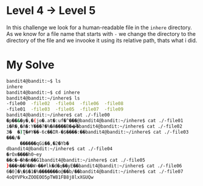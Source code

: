 # Level 4 -> Level 5
In this challenge we look for a human-readable file in the `inhere` directory. As we know for a file name that starts with `-` we change the directory to the directory of the file and we invooke it using its relative path, thats what i did.
# My Solve
```bash
bandit4@bandit:~$ ls
inhere
bandit4@bandit:~$ cd inhere
bandit4@bandit:~/inhere$ ls
-file00  -file02  -file04  -file06  -file08
-file01  -file03  -file05  -file07  -file09
bandit4@bandit:~/inhere$ cat ./-file00
�p��&�y�,�(jo�.at�:uf�^���@bandit4@bandit:~/inhere$ cat ./-file01
i�R�,�Λ�:Y���?�%�A����B��ͩ�bandit4@bandit:~/inhere$ cat ./-file02
3�	�)Ʈ�#Y��-6c��IR-�$����:��bandit4@bandit:~/inhere$ cat ./-file03
���/�
     ������qGi��,�2�Yb�
dbandit4@bandit:~/inhere$ cat ./-file04
�rOx����h0~ey
��c�~�h�n��G1bandit4@bandit:~/inhere$ cat ./-file05
}���ߓ��ߤ��W>��#lk�d�ܮ��yE��bandit4@bandit:~/inhere$ cat ./-file06
6�0]�\�$�1�%�������o@��b/��bandit4@bandit:~/inhere$ cat ./-file07
4oQYVPkxZOOEOO5pTW81FB8j8lxXGUQw
